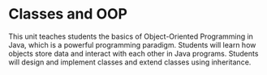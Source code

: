 # Classes and OOP

This unit teaches students the basics of Object-Oriented Programming in Java, which is a powerful programming paradigm. Students will learn how objects store data and interact with each other in Java programs. Students will design and implement classes and extend classes using inheritance.
